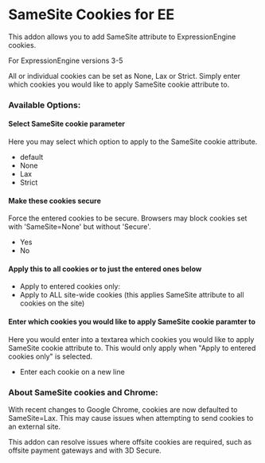 SameSite Cookies for EE
========================

This addon allows you to add SameSite attribute to ExpressionEngine cookies.

For ExpressionEngine versions 3-5

All or individual cookies can be set as None, Lax or Strict. Simply enter which cookies you would like to apply SameSite cookie attribute to.

### Available Options: ###

#### Select SameSite cookie parameter ####
Here you may select which option to apply to the SameSite cookie attribute.

- default
- None
- Lax
- Strict

#### Make these cookies secure ####

Force the entered cookies to be secure. Browsers may block cookies set with 'SameSite=None' but without 'Secure'.
- Yes
- No

#### Apply this to all cookies or to just the entered ones below ####

- Apply to entered cookies only: 
- Apply to ALL site-wide cookies (this applies SameSite attribute to all cookies on the site)

#### Enter which cookies you would like to apply SameSite cookie paramter to ####

Here you would enter into a textarea which cookies you would like to apply SameSite cookie attribute to. This would only apply when "Apply to entered cookies only" is selected.
- Enter each cookie on a new line


### About SameSite cookies and Chrome: ###

With recent changes to Google Chrome, cookies are now defaulted to SameSite=Lax. This may cause issues when attempting to send cookies to an external site.

This addon can resolve issues where offsite cookies are required, such as offsite payment gateways and with 3D Secure.

